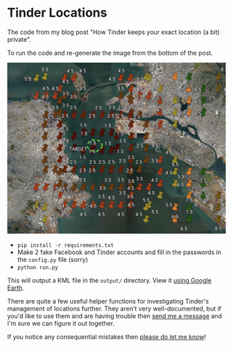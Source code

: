 # Tinder Locations

The code from my blog post "How Tinder keeps your exact location (a bit) private".

To run the code and re-generate the image from the bottom of the post.

<img src="https://github.com/robert/tinder-locations/blob/master/images/tinder-map.jpg?raw=true" />

* `pip install -r requirements.txt`
* Make 2 fake Facebook and Tinder accounts and fill in the passwords in the `config.py` file (sorry)
* `python run.py`

This will output a KML file in the `output/` directory. View it [using Google Earth](https://support.google.com/earth/answer/7365595?hl=en&co=GENIE.Platform%3DDesktop).

There are quite a few useful helper functions for investigating Tinder's management of locations further. They aren't very well-documented, but if you'd like to use them and are having trouble then [send me a message](https://robertheaton.com/about/) and I'm sure we can figure it out together.

If you notice any consequential mistakes then [please do let me know](https://robertheaton.com/about/)!
